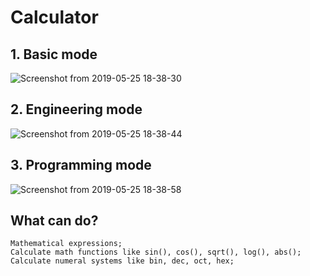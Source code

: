 # Calculator


## 1. Basic mode
![Screenshot from 2019-05-25 18-38-30](https://user-images.githubusercontent.com/38331113/58371769-f653a700-7f1c-11e9-9e62-abdb76b23efa.png)

## 2. Engineering mode
![Screenshot from 2019-05-25 18-38-44](https://user-images.githubusercontent.com/38331113/58371823-9f020680-7f1d-11e9-819a-597c1b8f280b.png)

## 3. Programming mode
![Screenshot from 2019-05-25 18-38-58](https://user-images.githubusercontent.com/38331113/58371830-afb27c80-7f1d-11e9-9534-172614a96bde.png)




## What can do?
```
Mathematical expressions;
Calculate math functions like sin(), cos(), sqrt(), log(), abs();
Calculate numeral systems like bin, dec, oct, hex;
```
